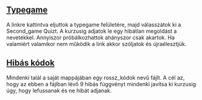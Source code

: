 ## [Typegame](http://rajk.uni-corvinus.hu:5047/)
A linkre kattintva eljuttok a typegame felületére, majd válasszátok ki a Second_game Quizt. A kurzusig adjatok le egy hibátlan megoldást a nevetekkel. Annyiszor próbálkozhattok ahányszor csak akartok. Ha valamiért valamikor nem működik a link akkor szóljatok és újraélesztjük.

## [Hibás kódok](https://rajk.uni-corvinus.hu:8888/user/rajkjupyter/tree/notebooks/prog1-2020s/members/)

Mindenki talál a saját mappájában egy rossz_kódok nevű fájlt. A cél az, hogy az ebben a fájlban lévő 9 hibás függvényt mindenki javítsa ki kurzusig úgy, hogy lefussanak és ne hibát adjanak. 
